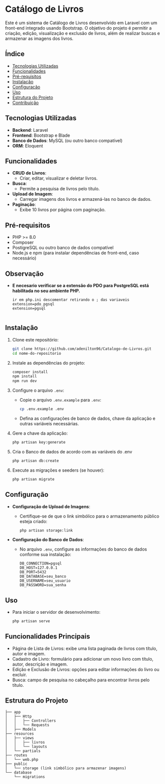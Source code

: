 # Catálogo de Livros

Este é um sistema de Catálogo de Livros desenvolvido em Laravel com um front-end integrado usando Bootstrap. O objetivo do projeto é permitir a criação, edição, visualização e exclusão de livros, além de realizar buscas e armazenar as imagens dos livros.

## Índice
- [Tecnologias Utilizadas](#tecnologias-utilizadas)
- [Funcionalidades](#funcionalidades)
- [Pré-requisitos](#pré-requisitos)
- [Instalação](#instalação)
- [Configuração](#configuração)
- [Uso](#uso)
- [Estrutura do Projeto](#estrutura-do-projeto)
- [Contribuição](#contribuição)

## Tecnologias Utilizadas
- **Backend**: Laravel
- **Frontend**: Bootstrap e Blade
- **Banco de Dados**: MySQL (ou outro banco compatível)
- **ORM**: Eloquent

## Funcionalidades
- **CRUD de Livros**: 
  - Criar, editar, visualizar e deletar livros.
- **Busca**: 
  - Permite a pesquisa de livros pelo título.
- **Upload de Imagem**: 
  - Carregar imagens dos livros e armazená-las no banco de dados.
- **Paginação**: 
  - Exibe 10 livros por página com paginação.

## Pré-requisitos
- PHP >= 8.0
- Composer
- PostigreSQL ou outro banco de dados compatível
- Node.js e npm (para instalar dependências de front-end, caso necessário)

## Observação 

- **E necesario verificar se a extensão do PDO para PostgreSQL está habilitada no seu ambiente PHP.**
    ```
    ir em php.ini descomentar retirando o ; das variaveis
    extension=pdo_pgsql
    extension=pgsql

  
## Instalação

1. Clone este repositório:
    ```bash
    git clone https://github.com/adenilton96/Catalogo-de-Livros.git
    cd nome-do-repositorio
    ```

2. Instale as dependências do projeto:
    ```bash
    composer install
    npm install
    npm run dev
    ```

3. Configure o arquivo `.env`:
   - Copie o arquivo `.env.example` para `.env`:
     ```bash
     cp .env.example .env
     ```
   - Defina as configurações de banco de dados, chave da aplicação e outras variáveis necessárias.

4. Gere a chave da aplicação:
    ```bash
    php artisan key:generate
    ```

5. Cria o Banco de dados de acordo com as variáveis do .env    
    ```bash
    php artisan db:create
    ```
   

6. Execute as migrações e seeders (se houver):
    ```bash
    php artisan migrate
    ```

## Configuração

- **Configuração de Upload de Imagens**:
  - Certifique-se de que o link simbólico para o armazenamento público esteja criado:
    ```bash
    php artisan storage:link
    ```

- **Configuração do Banco de Dados**:
  - No arquivo `.env`, configure as informações do banco de dados conforme sua instalação:
    ```
    DB_CONNECTION=pgsql
    DB_HOST=127.0.0.1
    DB_PORT=5432
    DB_DATABASE=seu_banco
    DB_USERNAME=seu_usuario
    DB_PASSWORD=sua_senha
    ```
    
## Uso

- Para iniciar o servidor de desenvolvimento:

    ```bash
    php artisan serve
    ```

## Funcionalidades Principais

- Página de Lista de Livros: exibe uma lista paginada de livros com título, autor e imagem.
- Cadastro de Livro: formulário para adicionar um novo livro com título, autor, descrição e imagem.
- Edição e Exclusão de Livros: opções para editar informações do livro ou excluir.
- Busca: campo de pesquisa no cabeçalho para encontrar livros pelo título.

## Estrutura do Projeto

    ├── app
    │   ├── Http
    │   │   ├── Controllers
    │   │   └── Requests
    │   ├── Models
    ├── resources
    │   ├── views
    │   │   ├── livros
    │   │   └── layouts
    │   └── partials
    ├── routes
    │   └── web.php
    ├── public
    │   └── storage (link simbólico para armazenar imagens)
    └── database
        └── migrations
